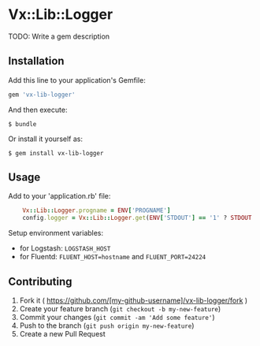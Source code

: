 # Vx::Lib::Logger

TODO: Write a gem description

## Installation

Add this line to your application's Gemfile:

```ruby
gem 'vx-lib-logger'
```

And then execute:

    $ bundle

Or install it yourself as:

    $ gem install vx-lib-logger

## Usage

Add to your 'application.rb' file:

```ruby
    Vx::Lib::Logger.progname = ENV['PROGNAME']
    config.logger = Vx::Lib::Logger.get(ENV['STDOUT'] == '1' ? STDOUT : "log/#{Rails.env}.log")
```

Setup environment variables:

* for Logstash: `LOGSTASH_HOST`
* for Fluentd:  `FLUENT_HOST=hostname` and `FLUENT_PORT=24224`

## Contributing

1. Fork it ( https://github.com/[my-github-username]/vx-lib-logger/fork )
2. Create your feature branch (`git checkout -b my-new-feature`)
3. Commit your changes (`git commit -am 'Add some feature'`)
4. Push to the branch (`git push origin my-new-feature`)
5. Create a new Pull Request
